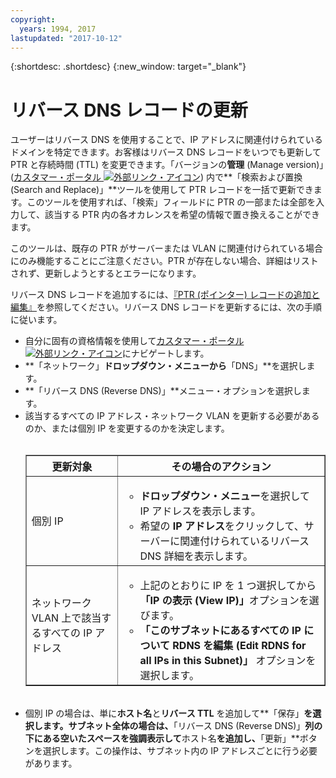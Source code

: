 ```yaml
---
copyright:
  years: 1994, 2017
lastupdated: "2017-10-12"
---
```


{:shortdesc: .shortdesc}
{:new_window: target="_blank"}

# リバース DNS レコードの更新

ユーザーはリバース DNS を使用することで、IP アドレスに関連付けられているドメインを特定できます。お客様はリバース DNS レコードをいつでも更新して PTR と存続時間 (TTL) を変更できます。「バージョンの**管理** (Manage version)」([カスタマー・ポータル ![外部リンク・アイコン](../../icons/launch-glyph.svg "外部リンク・アイコン")](https://control.softlayer.com/)) 内で**「検索および置換 (Search and Replace)」**ツールを使用して PTR レコードを一括で更新できます。このツールを使用すれば、「検索」フィールドに PTR の一部または全部を入力して、該当する PTR 内の各オカレンスを希望の情報で置き換えることができます。 

このツールは、既存の PTR がサーバーまたは VLAN に関連付けられている場合にのみ機能することにご注意ください。PTR が存在しない場合、詳細はリストされず、更新しようとするとエラーになります。 

リバース DNS レコードを追加するには、[『PTR (ポインター) レコードの追加と編集』](add-and-edit-ptr-pointer-record.html)を参照してください。リバース DNS レコードを更新するには、次の手順に従います。

 * 自分に固有の資格情報を使用して[カスタマー・ポータル ![外部リンク・アイコン](../../icons/launch-glyph.svg "外部リンク・アイコン")](https://control.softlayer.com/)にナビゲートします。
 * **「ネットワーク」**ドロップダウン・メニューから**「DNS」**を選択します。
 * **「リバース DNS (Reverse DNS)」**メニュー・オプションを選択します。
 * 該当するすべての IP アドレス・ネットワーク VLAN を更新する必要があるのか、または個別 IP を変更するのかを決定します。<br><br><table border="1"><tbody><tr><th>更新対象</th><th>その場合のアクション</th></tr><tr><td>個別 IP</td><td><ul><li><b>ドロップダウン・メニュー</b>を選択して IP アドレスを表示します。</li><li>希望の <strong>IP アドレス</strong>をクリックして、サーバーに関連付けられているリバース DNS 詳細を表示します。</li></ul></td></tr><tr><td>ネットワーク VLAN 上で該当するすべての IP アドレス</td><td><ul><li>上記のとおりに IP を 1 つ選択してから<strong>「IP の表示 (View IP)」</strong>オプションを選びます。</li><li><strong>「このサブネットにあるすべての IP について RDNS を編集 (Edit RDNS for all IPs in this Subnet)」</strong> オプションを選択します。</li></ul></td></tr></tbody></table><br/>
 * 個別 IP の場合は、単に**ホスト名**と**リバース TTL** を追加して**「保存」**を選択します。**サブネット**全体の場合は、**「リバース DNS (Reverse DNS)」**列の下にある空いたスペースを強調表示して**ホスト名**を追加し、**「更新」**ボタンを選択します。この操作は、サブネット内の IP アドレスごとに行う必要があります。
